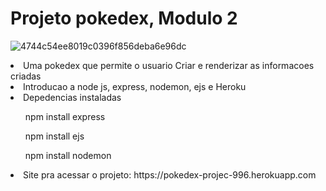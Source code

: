 <h1>Projeto pokedex, Modulo 2</h1>

![4744c54ee8019c0396f856deba6e96dc](https://user-images.githubusercontent.com/89049153/138615474-6c16db62-7a6e-4a1a-957f-d409707d8dbe.gif)

<li> Uma pokedex que permite o usuario Criar e renderizar as informacoes criadas</li>

<li>Introducao a node js, express, nodemon, ejs e Heroku</li>

<li>Depedencias instaladas</li>

<ul>npm install express</ul>
 <ul>npm install ejs</ul>
<ul>npm install nodemon</ul>

<li> Site pra acessar o projeto: https://pokedex-projec-996.herokuapp.com</li>
